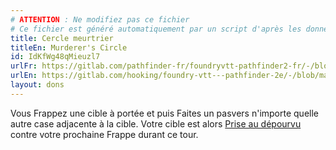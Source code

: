 ```yaml
---
# ATTENTION : Ne modifiez pas ce fichier
# Ce fichier est généré automatiquement par un script d'après les données du module Foundry VTT officiel et de sa traduction
title: Cercle meurtrier
titleEn: Murderer's Circle
id: IdKfWg48qMieuzl7
urlFr: https://gitlab.com/pathfinder-fr/foundryvtt-pathfinder2-fr/-/blob/master/data/feats/IdKfWg48qMieuzl7.htm
urlEn: https://gitlab.com/hooking/foundry-vtt---pathfinder-2e/-/blob/master/packs/data/feats.db/murderer-s-circle.json
layout: dons
---
```

Vous Frappez une cible à portée et puis Faites un pasvers n'importe quelle autre case adjacente à la cible. Votre cible est alors [Prise au dépourvu](../conditions/pris-au-dépourvu.html) contre votre prochaine Frappe durant ce tour.
